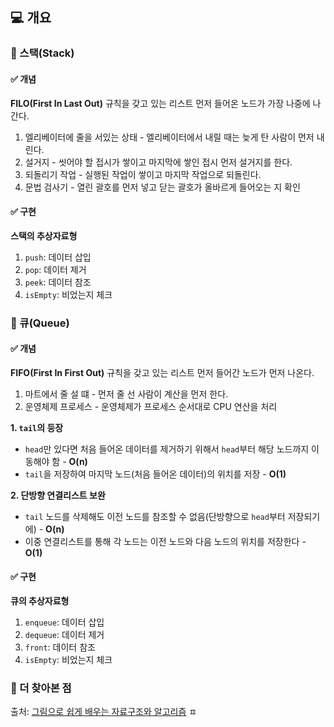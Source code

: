 ## 💻 개요

### 📌 스택(Stack)

#### ✅ 개념

**FILO(First In Last Out)** 규칙을 갖고 있는 리스트
먼저 들어온 노드가 가장 나중에 나간다.

1. 엘리베이터에 줄을 서있는 상태 - 엘리베이터에서 내릴 때는 늦게 탄 사람이 먼저 내린다.
2. 설거지 - 씻어야 할 접시가 쌓이고 마지막에 쌓인 접시 먼저 설거지를 한다.
3. 되돌리기 작업 - 실행된 작업이 쌓이고 마지막 작업으로 되돌린다.
4. 문법 검사기 - 열린 괄호를 먼저 넣고 닫는 괄호가 올바르게 들어오는 지 확인

#### ✅ 구현

**스택의 추상자료형**

1. `push`: 데이터 삽입
2. `pop`: 데이터 제거
3. `peek`: 데이터 참조
4. `isEmpty`: 비었는지 체크

### 📌 큐(Queue)

#### ✅ 개념

**FIFO(First In First Out)** 규칙을 갖고 있는 리스트
먼저 들어간 노드가 먼저 나온다.

1. 마트에서 줄 설 떄 - 먼저 줄 선 사람이 계산을 먼저 한다.
2. 운영체제 프로세스 - 운영체제가 프로세스 순서대로 CPU 연산을 처리

**1. `tail`의 등장**

-   `head`만 있다면 처음 들어온 데이터를 제거하기 위해서 `head`부터 해당 노드까지 이동해야 함 - **O(n)**
-   `tail`을 저장하여 마지막 노드(처음 들어온 데이터)의 위치를 저장 - **O(1)**

**2. 단방향 연결리스트 보완**

-   `tail` 노드를 삭제해도 이전 노드를 참조할 수 없음(단방향으로 `head`부터 저장되기에) - **O(n)**
-   이중 연결리스트를 통해 각 노드는 이전 노드와 다음 노드의 위치를 저장한다 - **O(1)**

#### ✅ 구현

**큐의 추상자료형**

1. `enqueue`: 데이터 삽입
2. `dequeue`: 데이터 제거
3. `front`: 데이터 참조
4. `isEmpty`: 비었는지 체크

### 📌 더 찾아본 점

출처: [그림으로 쉽게 배우는 자료구조와 알고리즘](https://www.inflearn.com/course/%EC%9E%90%EB%A3%8C%EA%B5%AC%EC%A1%B0-%EC%95%8C%EA%B3%A0%EB%A6%AC%EC%A6%98-%EA%B8%B0%EB%B3%B8/dashboard)
ㅍ
